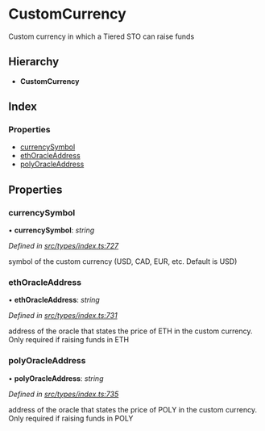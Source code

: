 # CustomCurrency

Custom currency in which a Tiered STO can raise funds

## Hierarchy

* **CustomCurrency**

## Index

### Properties

* [currencySymbol](../interfaces/_types_index_.customcurrency.md#currencysymbol)
* [ethOracleAddress](../interfaces/_types_index_.customcurrency.md#ethoracleaddress)
* [polyOracleAddress](../interfaces/_types_index_.customcurrency.md#polyoracleaddress)

## Properties

### currencySymbol

• **currencySymbol**: _string_

_Defined in_ [_src/types/index.ts:727_](https://github.com/PolymathNetwork/polymath-sdk/blob/e8bbc1e/src/types/index.ts#L727)

symbol of the custom currency \(USD, CAD, EUR, etc. Default is USD\)

### ethOracleAddress

• **ethOracleAddress**: _string_

_Defined in_ [_src/types/index.ts:731_](https://github.com/PolymathNetwork/polymath-sdk/blob/e8bbc1e/src/types/index.ts#L731)

address of the oracle that states the price of ETH in the custom currency. Only required if raising funds in ETH

### polyOracleAddress

• **polyOracleAddress**: _string_

_Defined in_ [_src/types/index.ts:735_](https://github.com/PolymathNetwork/polymath-sdk/blob/e8bbc1e/src/types/index.ts#L735)

address of the oracle that states the price of POLY in the custom currency. Only required if raising funds in POLY

